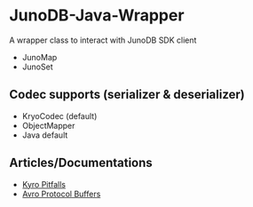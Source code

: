 # JunoDB-Java-Wrapper
A wrapper class to interact with JunoDB SDK client
- JunoMap
- JunoSet

## Codec supports (serializer & deserializer)
- KryoCodec (default)
- ObjectMapper
- Java default

## Articles/Documentations
- [Kyro Pitfalls](https://blog.lunatech.com/posts/2022-01-03-kryo-pitfalls)
- [Avro Protocol Buffers](https://martin.kleppmann.com/2012/12/05/schema-evolution-in-avro-protocol-buffers-thrift.html)
